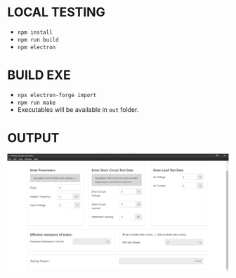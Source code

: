 # LOCAL TESTING

- `npm install`
- `npm run build`
- `npm electron`

# BUILD EXE

- `npx electron-forge import`
- `npm run make`
- Executables will be available in `out` folder.

# OUTPUT

<img src="./shot.jpg" alt="Screenshot" />
